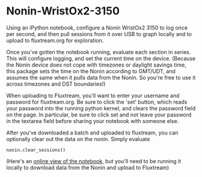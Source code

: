 Nonin-WristOx2-3150
===================

Using an iPython notebook, configure a Nonin WristOx2 3150 to log once per second, and then pull sessions from it over USB
to graph locally and to upload to fluxtream.org for exploration.

Once you've gotten the notebook running, evaluate each section in series.  This will configure logging, and set the current
time on the device.  (Because the Nonin device does not cope with timezones or daylight savings time, this package sets
the time on the Nonin according to GMT/UDT, and assumes the same when it pulls data from the Nonin.  So you're free
to use it across timezones and DST boundaries!)

When uploading to Fluxtream, you'll want to enter your username and password for fluxtream.org.  Be sure to click the
'set' button, which reads your password into the running python kernel, and clears the password field on the page.
In particular, be sure to click set and not leave your password in the textarea field before sharing your notebook
with someone else.

After you've downloaded a batch and uploaded to fluxtream, you can optionally clear out the data on the nonin.
Simply evaluate

    nonin.clear_sessions()

(Here's an [online view of the notebook](http://nbviewer.ipython.org/github/fluxtream/Nonin-WristOx2-3150/blob/master/Nonin-WristOx2-3150.ipynb), but you'll need to be running it locally to download data from the Nonin and upload to Fluxtream)
